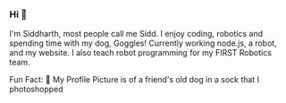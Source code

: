 ### Hi 👋
I'm Siddharth, most people call me Sidd. I enjoy coding, robotics and spending time with my dog, Goggles!
Currently working node.js, a robot, and my website. I also teach robot programming for my FIRST Robotics team.

Fun Fact: 🐶 My Profile Picture is of a friend's old dog in a sock that I photoshopped

<!--
**ide-k/ide-k** is a ✨ _special_ ✨ repository because its `README.md` (this file) appears on your GitHub profile.

Here are some ideas to get you started:

- 🔭 I’m currently working on ...
- 🌱 I’m currently learning ...
- 👯 I’m looking to collaborate on ...
- 🤔 I’m looking for help with ...
- 💬 Ask me about ...
- 📫 How to reach me: ...
- 😄 Pronouns: ...
- ⚡ Fun fact: ...

add more sometime soon
-->
